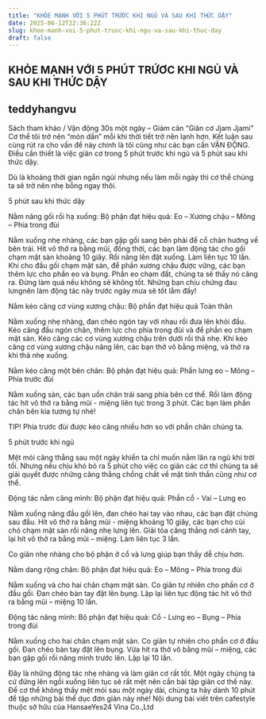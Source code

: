 ```yaml
---
title: "KHỎE MẠNH VỚI 5 PHÚT TRỨƠC KHI NGỦ VÀ SAU KHI THỨC DẬY"
date: 2025-06-12T22:36:22Z
slug: khoe-manh-voi-5-phut-truoc-khi-ngu-va-sau-khi-thuc-day
draft: false
---
```


## KHỎE MẠNH VỚI 5 PHÚT TRỨƠC KHI NGỦ VÀ SAU KHI THỨC DẬY

## teddyhangvu

Sách tham khảo / Vận động 30s một ngày – Giảm cân “Giãn cơ Jjam Jjami” 
Cơ thể tôi trở nên “mòn dần” mỗi khi thời tiết trở nên lạnh hơn. Kết luận sau cùng rút ra cho vấn đề này chính là tôi cũng như các bạn cần VẬN ĐỘNG. Điều cần thiết là việc giãn cơ trong 5 phút trước khi ngủ và 5 phút sau khi thức dậy.
 
Dù là khoảng thời gian ngắn ngủi nhưng nếu làm mỗi ngày thì cơ thể chúng ta sẽ trở nên nhẹ bỗng ngay thôi.
  
5 phút sau khi thức dậy
 
Nằm nâng gối rồi hạ xuống:  Bộ phận đạt hiệu quả: Eo – Xương chậu – Mông – Phía trong đùi
 
Nằm xuống nhẹ nhàng, các bạn gập gối sang bên phải để cổ chân hướng về bên trái. Hít vô thở ra bằng mũi, đồng thời, các bạn làm động tác cho gối chạm mặt sàn khoảng 10 giây. Rồi nâng lên đặt xuống. Làm liên tục 10 lần.
Khi cho đầu gối chạm mặt sàn, để phần xương chậu được vững, các bạn thêm lực cho phần eo và bụng. Phần eo chạm đất, chúng ta sẽ thấy nó căng ra. Đừng làm quá nếu không sẽ không tốt. Những bạn chịu chứng đau lưngnên làm động tác này trước ngày mưa sẽ tốt lắm đấy!
  
Nằm kéo căng cơ vùng xương chậu:  Bộ phần đạt hiệu quả Toàn thân
 
Nằm xuống nhẹ nhàng, đan chéo ngón tay với nhau rồi đưa lên khỏi đầu. Kéo căng đầu ngón chân, thêm lực cho phía trong đùi và để phần eo chạm mặt sàn. Kéo căng các cơ vùng xương chậu trên dưới rồi thả nhẹ. Khi kéo căng cơ vùng xương chậu nâng lên, các bạn thở vô bằng miệng, và thở ra khi thả nhẹ xuống.
  
Nằm kéo căng một bên chân: Bộ phận đạt hiệu quả: Phần lưng eo – Mông – Phía trước đùi
 
Nằm xuống sàn, các bạn uốn chân trái sang phía bên cơ thể. Rồi làm động tác hít vô thở ra bằng mũi - miệng liên tục trong 3 phút. Các bạn làm phần chân bên kia tương tự nhé!
 
TIP! Phía trước đùi được kéo căng nhiều hơn so với phần chân chúng ta.
  
5 phút trước khi ngủ
 
Mệt mỏi căng thẳng sau một ngày khiến ta chỉ muốn nằm lăn ra ngủ khi trời tối. Nhưng nếu chịu khó bỏ ra 5 phút cho việc co giãn các cơ thì chúng ta sẽ giải quyết được những căng thẳng chồng chất về mặt tinh thần cũng như cơ thể.
 
Động tác nằm căng mình: Bộ phận đạt hiệu quả: Phần cổ - Vai – Lưng eo
 
Nằm xuống nâng đầu gối lên, đan chéo hai tay vào nhau, các bạn đặt chúng sau đầu. Hít vô thở ra bằng mũi - miệng khoảng 10 giây, các bạn cho cùi chỏ chạm mặt sàn rồi nâng nhẹ lưng lên. Giải tỏa căng thẳng nơi cánh tay, lại hít vô thở ra bằng mũi – miệng. Làm liên tục 3 lần.
 
Co giãn nhẹ nhàng cho bộ phận ở cổ và lưng giúp bạn thấy dễ chịu hơn.
  
Nằm dang rộng chân: Bộ phận đạt hiệu quả: Eo – Mông – Phía trong đùi
 
Nằm xuống và cho hai chân chạm mặt sàn. Co giãn tự nhiên cho phần cơ ở đầu gối. Đan chéo bàn tay đặt lên bụng. Lập lại liên tục động tác hít vô thở ra bằng mũi – miệng 10 lần.
  
Động tác nâng mình: Bộ phận đạt hiệu quả: Cổ - Lưng eo – Bụng – Phía trong đùi
 
Nằm xuống cho hai chân chạm mặt sàn. Co giãn tự nhiên cho phần cơ ở đầu gối. Đan chéo bàn tay đặt lên bụng. Vừa hít ra thở vô bằng mũi – miệng, các bạn gập gối rồi nâng mình trước lên. Lập lại 10 lần.
  
Đây là những động tác nhẹ nhàng và làm giãn cơ rất tốt. Một ngày chúng ta cứ đứng lên ngồi xuống liên tục sẽ rất mệt nên cần bài tập giãn cơ thế này. Để cơ thể không thấy mệt mỏi sau một ngày dài, chúng ta hãy dành 10 phút để tập những bài thể dục đơn giản này nhé!
 Nội dung bài viết trên cafestyle thuộc sở hữu của HansaeYes24 Vina Co.,Ltd